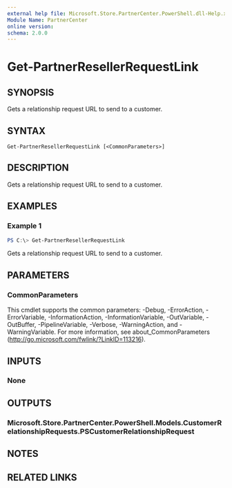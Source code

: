 ```yaml
---
external help file: Microsoft.Store.PartnerCenter.PowerShell.dll-Help.xml
Module Name: PartnerCenter
online version:
schema: 2.0.0
---
```


# Get-PartnerResellerRequestLink

## SYNOPSIS
Gets a relationship request URL to send to a customer.

## SYNTAX

```
Get-PartnerResellerRequestLink [<CommonParameters>]
```

## DESCRIPTION
Gets a relationship request URL to send to a customer.

## EXAMPLES

### Example 1
```powershell
PS C:\> Get-PartnerResellerRequestLink
```

Gets a relationship request URL to send to a customer.

## PARAMETERS

### CommonParameters
This cmdlet supports the common parameters: -Debug, -ErrorAction, -ErrorVariable, -InformationAction, -InformationVariable, -OutVariable, -OutBuffer, -PipelineVariable, -Verbose, -WarningAction, and -WarningVariable. For more information, see about_CommonParameters (http://go.microsoft.com/fwlink/?LinkID=113216).

## INPUTS

### None

## OUTPUTS

### Microsoft.Store.PartnerCenter.PowerShell.Models.CustomerRelationshipRequests.PSCustomerRelationshipRequest

## NOTES

## RELATED LINKS
